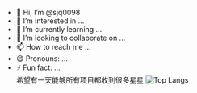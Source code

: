 - 👋 Hi, I’m @sjq0098
- 👀 I’m interested in ...
- 🌱 I’m currently learning ...
- 💞️ I’m looking to collaborate on ...
- 📫 How to reach me ...
- 😄 Pronouns: ...
- ⚡ Fun fact: ...    
希望有一天能够所有项目都收到很多星星
![Top Langs](https://github-readme-stats.vercel.app/api/top-langs/?username=<sjq0098>&layout=compact&langs_count=8&theme=vue)

<!---
sjq0098/sjq0098 is a ✨ special ✨ repository because its `README.md` (this file) appears on your GitHub profile.
You can click the Preview link to take a look at your changes.
--->
